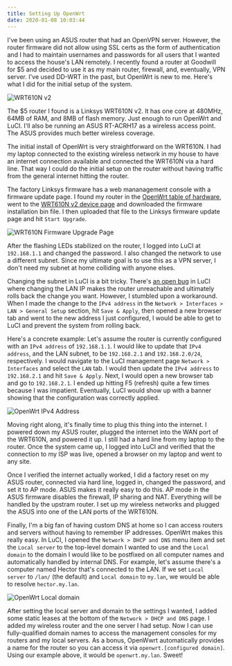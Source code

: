 ```yaml
---
title: Setting Up OpenWrt
date: 2020-01-08 10:03:44
---
```


I've been using an ASUS router that had an OpenVPN server. However, the router firmware did not allow using SSL certs as the form of authentication and I had to maintain usernames and passwords for all users that I wanted to access the house's LAN remotely. I recently found a router at Goodwill for $5 and decided to use it as my main router, firewall, and, eventually, VPN server. I've used DD-WRT in the past, but OpenWrt is new to me. Here's what I did for the initial setup of the system.

![WRT610N v2](/images/wrt610nv2.jpg)

The $5 router I found is a Linksys WRT610N v2. It has one core at 480MHz, 64MB of RAM, and 8MB of flash memory. Just enough to run OpenWrt and LuCI. I'll also be running an ASUS RT-ACRH17 as a wireless access point. The ASUS provides much better wireless coverage.

The initial install of OpenWrt is very straightforward on the WRT610N. I had my laptop connected to the existing wireless network in my house to have an internet connection available and connected the WRT610N via a hard line. That way I could do the initial setup on the router without having traffic from the general internet hitting the router.

The factory Linksys firmware has a web mananagement console with a firmware update page. I found my router in the [OpenWrt table of hardware](https://openwrt.org/toh/start), went to the [WRT610N v2 device page](https://openwrt.org/toh/linksys/wrt610n) and downloaded the firmware installation bin file. I then uploaded that file to the Linksys firmware update page and hit `Start Upgrade`.

![WRT610N Firmware Upgrade Page](/images/wrt610nv2-firmware-upgrade.jpg)

After the flashing LEDs stabilized on the router, I logged into LuCI at `192.168.1.1` and changed the password. I also changed the network to use a different subnet. Since my ultimate goal is to use this as a VPN server, I don't need my subnet at home colliding with anyone elses.

Changing the subnet in LuCI is a bit tricky. There's [an open bug](https://github.com/openwrt/luci/issues/2660) in LuCI where changing the LAN IP makes the router unreachable and ultimately rolls back the change you want. However, I stumbled upon a workaround. When I made the change to the `IPv4 address` in the `Network > Interfaces > LAN > General Setup` section, hit `Save & Apply`, then opened a new browser tab and went to the new address I just configured, I would be able to get to LuCI and prevent the system from rolling back.

Here's a concrete example: Let's assume the router is currently configured with an `IPv4 address` of `192.168.1.1`. I would like to update that `IPv4 address`, and the LAN subnet, to be `192.168.2.1` and `192.168.2.0/24`, respectively. I would navigate to the LuCI management page `Network > Interfaces` and select the `LAN` tab. I would then update the `IPv4 address` to `192.168.2.1` and hit `Save & Apply`. Next, I would open a new browser tab and go to `192.168.2.1`. I ended up hitting F5 (refresh) quite a few times because I was impatient. Eventually, LuCI would show up with a banner showing that the configuration was correctly applied.

![OpenWrt IPv4 Address](/images/openwrt-ipv4-address.jpg)

Moving right along, it's finally time to plug this thing into the internet. I powered down my ASUS router, plugged the internet into the WAN port of the WRT610N, and powered it up. I still had a hard line from my laptop to the router. Once the system came up, I logged into LuCI and verified that the connection to my ISP was live, opened a browser on my laptop and went to any site.

Once I verified the internet actually worked, I did a factory reset on my ASUS router, connected via hard line, logged in, changed the password, and set it to AP mode. ASUS makes it really easy to do this. AP mode in the ASUS firmware disables the firewall, IP sharing and NAT. Everything will be handled by the upstram router. I set up my wireless networks and plugged the ASUS into one of the LAN ports of the WRT610N.

Finally, I'm a big fan of having custom DNS at home so I can access routers and servers without having to remember IP addresses. OpenWrt makes this really easy. In LuCI, I opened the `Network > DHCP and DNS` menu item and set the `Local server` to the top-level domain I wanted to use and the `Local domain` to the domain I would like to be postfixed on all computer names and automatically handled by internal DNS. For example, let's assume there's a computer named Hector that's connected to the LAN. If we set `Local server` to `/lan/` (the default) and `Local domain` to `my.lan`, we would be able to resolve `hector.my.lan`.

![OpenWrt Local domain](/images/openwrt-my-lan.jpg)

After setting the local server and domain to the settings I wanted, I added some static leases at the bottom of the `Network > DHCP and DNS` page. I added my wireless router and the one server I had setup. Now I can use fully-qualified domain names to access the management consoles for my routers and my local servers. As a bonus, OpenWwrt automatically provides a name for the router so you can access it via `openwrt.[configured domain]`. Using our example above, it would be `openwrt.my.lan`. Sweet!
